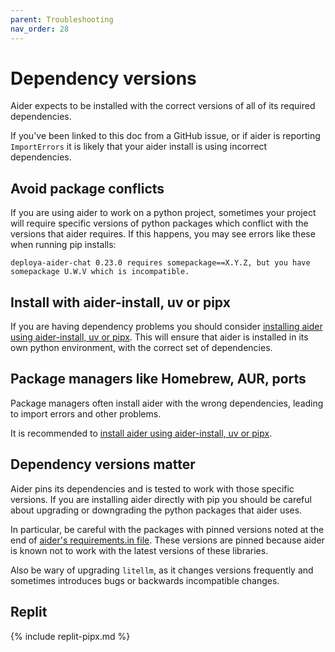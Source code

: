 ```yaml
---
parent: Troubleshooting
nav_order: 28
---
```


# Dependency versions

Aider expects to be installed with the
correct versions of all of its required dependencies.

If you've been linked to this doc from a GitHub issue, 
or if aider is reporting `ImportErrors`
it is likely that your
aider install is using incorrect dependencies.


## Avoid package conflicts

If you are using aider to work on a python project, sometimes your project will require
specific versions of python packages which conflict with the versions that aider
requires.
If this happens, you may see errors like these when running pip installs:

```
deploya-aider-chat 0.23.0 requires somepackage==X.Y.Z, but you have somepackage U.W.V which is incompatible.
```

## Install with aider-install, uv or pipx

If you are having dependency problems you should consider
[installing aider using aider-install, uv or pipx](/docs/install.html).
This will ensure that aider is installed in its own python environment,
with the correct set of dependencies.

## Package managers like Homebrew, AUR, ports

Package managers often install aider with the wrong dependencies, leading
to import errors and other problems.

It is recommended to
[install aider using aider-install, uv or pipx](/docs/install.html).


## Dependency versions matter

Aider pins its dependencies and is tested to work with those specific versions.
If you are installing aider directly with pip
you should be careful about upgrading or downgrading the python packages that
aider uses.

In particular, be careful with the packages with pinned versions 
noted at the end of
[aider's requirements.in file](https://github.com/Aider-AI/aider/blob/main/requirements/requirements.in).
These versions are pinned because aider is known not to work with the
latest versions of these libraries.

Also be wary of upgrading `litellm`, as it changes versions frequently
and sometimes introduces bugs or backwards incompatible changes.

## Replit

{% include replit-pipx.md %}
